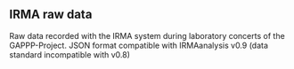 
## IRMA raw data 

Raw data recorded with the IRMA system during laboratory concerts of the GAPPP-Project.
JSON format compatible with IRMAanalysis v0.9 (data standard incompatible with v0.8)



